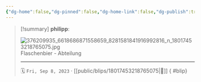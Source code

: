 ```yaml
---
{"dg-home":false,"dg-pinned":false,"dg-home-link":false,"dg-publish":true,"type":"blip","disabled rules":["yaml-title","yaml-title-alias","file-name-heading"],"title":"philipp on instagram @ 2023-09-08","created-date":"2023-09-08T17:00:00","updated-date":"2025-05-02T17:43:08","dg-path":"blips/18017453218765075.md","permalink":"/blips/18017453218765075/","dgPassFrontmatter":true,"created":"2023-09-08T17:00:00","updated":"2025-05-02T17:43:08"}
---
```


> [!summary] **philipp**:
>
> ![376209935_6618686871558659_8281581841916992816_n_18017453218765075.jpg](/img/user/attachments/376209935_6618686871558659_8281581841916992816_n_18017453218765075.jpg)
> Flaschenbier - Abteilung
> - - -
>
> 🗓️ `Fri, Sep 8, 2023` · [[public/blips/18017453218765075\|🔗]]
{ #blip}

